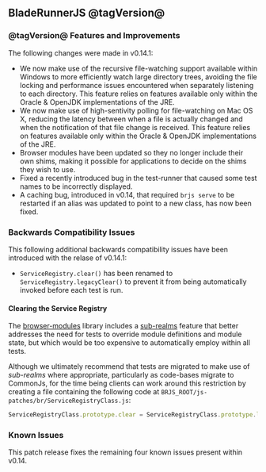 ## BladeRunnerJS @tagVersion@

### @tagVersion@ Features and Improvements

The following changes were made in v0.14.1:

  * We now make use of the recursive file-watching support available within Windows to more efficiently watch large directory trees, avoiding the file locking and performance issues encountered when separately listening to each directory. This feature relies on features available only within the Oracle & OpenJDK implementations of the JRE.
  * We now make use of high-sentivity polling for file-watching on Mac OS X, reducing the latency between when a file is actually changed and when the notification of that file change is received. This feature relies on features available only within the Oracle & OpenJDK implementations of the JRE.
  * Browser modules have been updated so they no longer include their own shims, making it possible for applications to decide on the shims they wish to use.
  * Fixed a recently introduced bug in the test-runner that caused some test names to be incorrectly displayed.
  * A caching bug, introduced in v0.14, that required `brjs serve` to be restarted if an alias was updated to point to a new class, has now been fixed.


### Backwards Compatibility Issues

This following additional backwards compatibility issues have been introduced with the relase of v0.14.1:

  * `ServiceRegistry.clear()` has been renamed to `ServiceRegistry.legacyClear()` to prevent it from being automatically invoked before each test is run.

#### Clearing the Service Registry

The [browser-modules](https://github.com/BladeRunnerJS/browser-modules) library includes a [sub-realms](https://github.com/BladeRunnerJS/browser-modules#sub-realms) feature that better addresses the need for tests to override module definitions and module state, but which would be too expensive to automatically employ within all tests.

Although we ultimately recommend that tests are migrated to make use of _sub-realms_ where appropriate, particularly as code-bases migrate to CommonJs, for the time being clients can work around this restriction by creating a file containing the following code at `BRJS_ROOT/js-patches/br/ServiceRegistryClass.js`:

``` js
ServiceRegistryClass.prototype.clear = ServiceRegistryClass.prototype.legacyClear;
```


### Known Issues

This patch release fixes the remaining four known issues present within v0.14.

